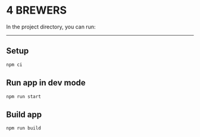 # 4 BREWERS

In the project directory, you can run:

***  

## Setup
```
npm ci
```

## Run app in dev mode
```
npm run start
```

## Build app
```
npm run build
```
